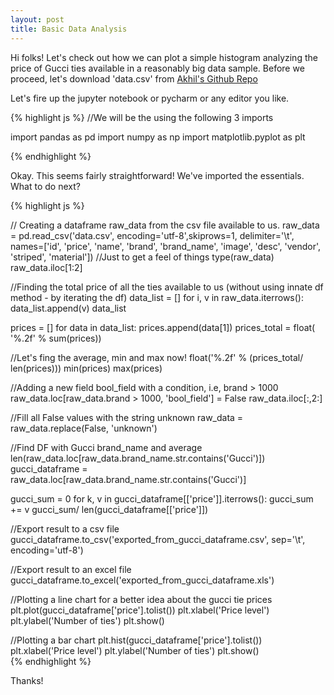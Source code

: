 ```yaml
---
layout: post
title: Basic Data Analysis
---
```


Hi folks! Let's check out how we can plot a simple histogram analyzing the price of Gucci ties available in a reasonably big data sample.
Before we proceed, let's download 'data.csv' from [Akhil's Github Repo](https://github.com/akhil-sreehari/TieAnalysis)

Let's fire up the jupyter notebook or pycharm or any editor you like.

{% highlight js %}
//We will be the using the following 3 imports

import pandas as pd
import numpy as np
import matplotlib.pyplot as plt

{% endhighlight %}

Okay. This seems fairly straightforward! We've imported the essentials. What to do next?

{% highlight js %}

// Creating a dataframe raw_data from the csv file available to us.
raw_data = pd.read_csv('data.csv', encoding='utf-8',skiprows=1, delimiter='\t', names=['id', 'price', 'name',
                                                                           'brand', 'brand_name',
                                                                           'image', 'desc', 'vendor',
                                                                           'striped', 'material'])
//Just to get a feel of things
type(raw_data)
raw_data.iloc[1:2]

//Finding the total price of all the ties available to us (without using innate df method - by iterating the df)
data_list = []
for i, v in raw_data.iterrows():
    data_list.append(v)
data_list

prices = []
for data in data_list:
    prices.append(data[1])
prices_total = float( '%.2f' % sum(prices))

//Let's fing the average, min and max now!
float('%.2f' % (prices_total/ len(prices)))
min(prices)
max(prices)

//Adding a new field bool_field with a condition, i.e, brand > 1000
raw_data.loc[raw_data.brand > 1000, 'bool_field'] = False
raw_data.iloc[:,2:]

//Fill all False values with the string unknown
raw_data = raw_data.replace(False, 'unknown')

//Find DF with Gucci brand_name and average
len(raw_data.loc[raw_data.brand_name.str.contains('Gucci')])
gucci_dataframe = raw_data.loc[raw_data.brand_name.str.contains('Gucci')]

gucci_sum = 0
for k, v in gucci_dataframe[['price']].iterrows():
    gucci_sum += v
gucci_sum/ len(gucci_dataframe[['price']])

//Export result to a csv file
gucci_dataframe.to_csv('exported_from_gucci_dataframe.csv', sep='\t', encoding='utf-8')

//Export result to an excel file
gucci_dataframe.to_excel('exported_from_gucci_dataframe.xls')

//Plotting a line chart for a better idea about the gucci tie prices
plt.plot(gucci_dataframe['price'].tolist())
plt.xlabel('Price level')
plt.ylabel('Number of ties')
plt.show()

//Plotting a bar chart
plt.hist(gucci_dataframe['price'].tolist())
plt.xlabel('Price level')
plt.ylabel('Number of ties')
plt.show()                                                             
{% endhighlight %}


Thanks!
